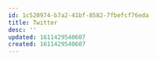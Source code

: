 ```yaml
---
id: 1c520974-b7a2-41bf-8582-7fbefcf76eda
title: Twitter
desc: ''
updated: 1611429540607
created: 1611429540607
---
```

